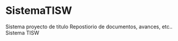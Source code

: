 SistemaTISW
===========

Sistema proyecto de titulo
Repostiorio de documentos, avances, etc.. Sistema TISW

